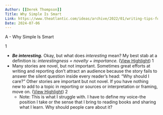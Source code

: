 ```yaml
---
Author: [[Derek Thompson]]
Title: Why Simple Is Smart
Link: https://www.theatlantic.com/ideas/archive/2022/01/writing-tips-for-journalists-jargon-simplicity/621411/
Date: 2024-07-06
---
```

A - Why Simple Is Smart

1
- ***Be interesting.*** Okay, but what does *interesting* mean? My best stab at a definition is: *interestingness = novelty + importance.* ([View Highlight](https://read.readwise.io/read/01grfkk39sjpescbpwnx5ctg3m))
1
- Many stories are novel, but not important. Sometimes great efforts at writing and reporting don’t attract an audience because the story fails to answer the silent question inside every reader’s head: “Why should I care?” Other stories are important but not novel. If you have nothing new to add to a topic in reporting or sources or interpretation or framing, move on. ([View Highlight](https://read.readwise.io/read/01grfkkff12p194t7azx181xsy))
2
    - Note: This is what I struggle with. I have to define my voice-the position I take or the sense that I bring to reading books and sharing what I learn. Why should people care about it?
